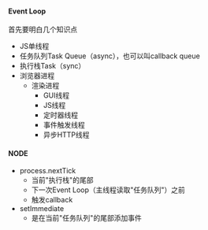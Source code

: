 #### Event Loop

首先要明白几个知识点

- JS单线程
- 任务队列Task Queue（async），也可以叫callback queue
- 执行栈Task（sync）
- 浏览器进程
  - 渲染进程
    - GUI线程
    - JS线程
    - 定时器线程
    - 事件触发线程
    - 异步HTTP线程





#### NODE

- process.nextTick 
  - 当前"执行栈"的尾部
  - 下一次Event Loop（主线程读取"任务队列"）之前
  - 触发callback
- setImmediate
  - 是在当前"任务队列"的尾部添加事件